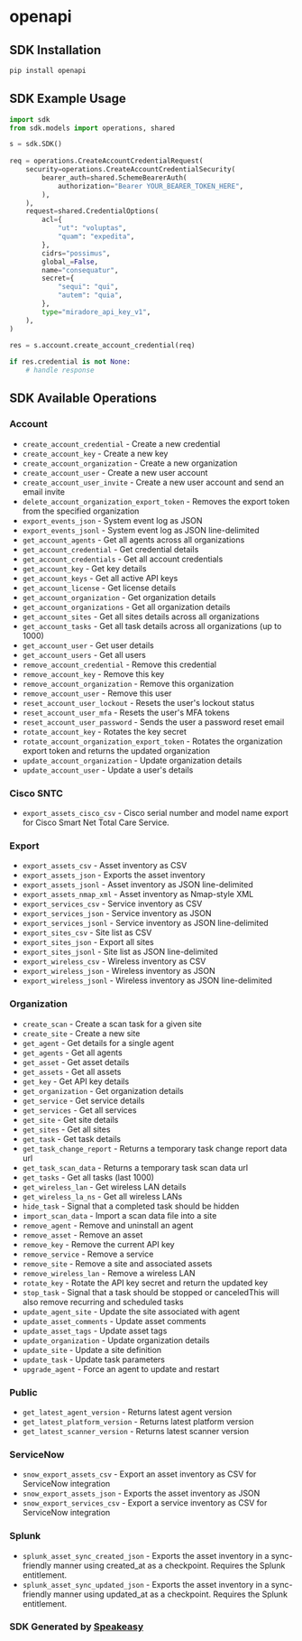 # openapi

<!-- Start SDK Installation -->
## SDK Installation

```bash
pip install openapi
```
<!-- End SDK Installation -->

## SDK Example Usage
<!-- Start SDK Example Usage -->
```python
import sdk
from sdk.models import operations, shared

s = sdk.SDK()
    
req = operations.CreateAccountCredentialRequest(
    security=operations.CreateAccountCredentialSecurity(
        bearer_auth=shared.SchemeBearerAuth(
            authorization="Bearer YOUR_BEARER_TOKEN_HERE",
        ),
    ),
    request=shared.CredentialOptions(
        acl={
            "ut": "voluptas",
            "quam": "expedita",
        },
        cidrs="possimus",
        global_=False,
        name="consequatur",
        secret={
            "sequi": "qui",
            "autem": "quia",
        },
        type="miradore_api_key_v1",
    ),
)
    
res = s.account.create_account_credential(req)

if res.credential is not None:
    # handle response
```
<!-- End SDK Example Usage -->

<!-- Start SDK Available Operations -->
## SDK Available Operations

### Account

* `create_account_credential` - Create a new credential
* `create_account_key` - Create a new key
* `create_account_organization` - Create a new organization
* `create_account_user` - Create a new user account
* `create_account_user_invite` - Create a new user account and send an email invite
* `delete_account_organization_export_token` - Removes the export token from the specified organization
* `export_events_json` - System event log as JSON
* `export_events_jsonl` - System event log as JSON line-delimited
* `get_account_agents` - Get all agents across all organizations
* `get_account_credential` - Get credential details
* `get_account_credentials` - Get all account credentials
* `get_account_key` - Get key details
* `get_account_keys` - Get all active API keys
* `get_account_license` - Get license details
* `get_account_organization` - Get organization details
* `get_account_organizations` - Get all organization details
* `get_account_sites` - Get all sites details across all organizations
* `get_account_tasks` - Get all task details across all organizations (up to 1000)
* `get_account_user` - Get user details
* `get_account_users` - Get all users
* `remove_account_credential` - Remove this credential
* `remove_account_key` - Remove this key
* `remove_account_organization` - Remove this organization
* `remove_account_user` - Remove this user
* `reset_account_user_lockout` - Resets the user's lockout status
* `reset_account_user_mfa` - Resets the user's MFA tokens
* `reset_account_user_password` - Sends the user a password reset email
* `rotate_account_key` - Rotates the key secret
* `rotate_account_organization_export_token` - Rotates the organization export token and returns the updated organization
* `update_account_organization` - Update organization details
* `update_account_user` - Update a user's details

### Cisco SNTC

* `export_assets_cisco_csv` - Cisco serial number and model name export for Cisco Smart Net Total Care Service.

### Export

* `export_assets_csv` - Asset inventory as CSV
* `export_assets_json` - Exports the asset inventory
* `export_assets_jsonl` - Asset inventory as JSON line-delimited
* `export_assets_nmap_xml` - Asset inventory as Nmap-style XML
* `export_services_csv` - Service inventory as CSV
* `export_services_json` - Service inventory as JSON
* `export_services_jsonl` - Service inventory as JSON line-delimited
* `export_sites_csv` - Site list as CSV
* `export_sites_json` - Export all sites
* `export_sites_jsonl` - Site list as JSON line-delimited
* `export_wireless_csv` - Wireless inventory as CSV
* `export_wireless_json` - Wireless inventory as JSON
* `export_wireless_jsonl` - Wireless inventory as JSON line-delimited

### Organization

* `create_scan` - Create a scan task for a given site
* `create_site` - Create a new site
* `get_agent` - Get details for a single agent
* `get_agents` - Get all agents
* `get_asset` - Get asset details
* `get_assets` - Get all assets
* `get_key` - Get API key details
* `get_organization` - Get organization details
* `get_service` - Get service details
* `get_services` - Get all services
* `get_site` - Get site details
* `get_sites` - Get all sites
* `get_task` - Get task details
* `get_task_change_report` - Returns a temporary task change report data url
* `get_task_scan_data` - Returns a temporary task scan data url
* `get_tasks` - Get all tasks (last 1000)
* `get_wireless_lan` - Get wireless LAN details
* `get_wireless_la_ns` - Get all wireless LANs
* `hide_task` - Signal that a completed task should be hidden
* `import_scan_data` - Import a scan data file into a site
* `remove_agent` - Remove and uninstall an agent
* `remove_asset` - Remove an asset
* `remove_key` - Remove the current API key
* `remove_service` - Remove a service
* `remove_site` - Remove a site and associated assets
* `remove_wireless_lan` - Remove a wireless LAN
* `rotate_key` - Rotate the API key secret and return the updated key
* `stop_task` - Signal that a task should be stopped or canceledThis will also remove recurring and scheduled tasks
* `update_agent_site` - Update the site associated with agent
* `update_asset_comments` - Update asset comments
* `update_asset_tags` - Update asset tags
* `update_organization` - Update organization details
* `update_site` - Update a site definition
* `update_task` - Update task parameters
* `upgrade_agent` - Force an agent to update and restart

### Public

* `get_latest_agent_version` - Returns latest agent version
* `get_latest_platform_version` - Returns latest platform version
* `get_latest_scanner_version` - Returns latest scanner version

### ServiceNow

* `snow_export_assets_csv` - Export an asset inventory as CSV for ServiceNow integration
* `snow_export_assets_json` - Exports the asset inventory as JSON
* `snow_export_services_csv` - Export a service inventory as CSV for ServiceNow integration

### Splunk

* `splunk_asset_sync_created_json` - Exports the asset inventory in a sync-friendly manner using created_at as a checkpoint. Requires the Splunk entitlement.
* `splunk_asset_sync_updated_json` - Exports the asset inventory in a sync-friendly manner using updated_at as a checkpoint. Requires the Splunk entitlement.

<!-- End SDK Available Operations -->

### SDK Generated by [Speakeasy](https://docs.speakeasyapi.dev/docs/using-speakeasy/client-sdks)
